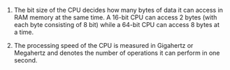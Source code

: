 1. The bit size of the CPU decides how many bytes of data it can access in RAM memory at the same time. A 16-bit CPU can access 2 bytes (with each byte consisting of 8 bit) while a 64-bit CPU can access 8 bytes at a time.

2. The processing speed of the CPU is measured in Gigahertz or Megahertz and denotes the number of operations it can perform in one second.